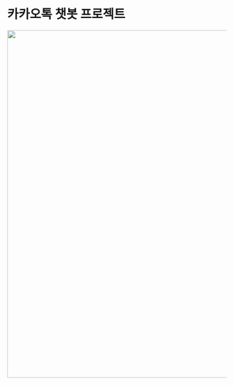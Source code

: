 # 카카오톡 챗봇 프로젝트

<img src='https://github.com/taehoonjth/your-kakao-chatbot/blob/master/sample.gif?raw=true' alt='' width='800'>